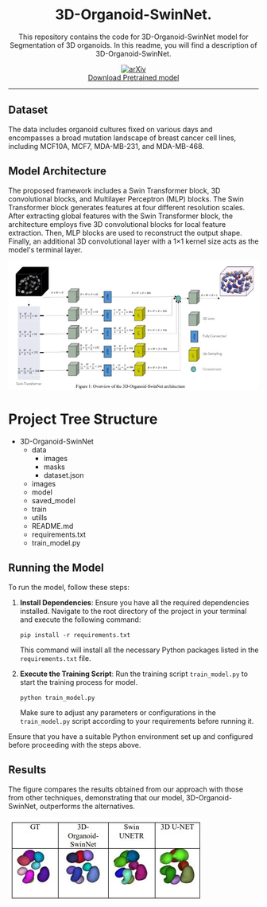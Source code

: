 <div align="center">

  <h1>3D-Organoid-SwinNet.</h1>
  <p>This repository contains the code for 3D-Organoid-SwinNet model for Segmentation of 3D organoids. In this readme, you will find a description of 3D-Organoid-SwinNet.</p>

</div>

<div align="center">
  
  <a href="https://">![arXiv](https://img.shields.io/badge/arXiv-1234.56789-b31b1b.svg)</a> <br>
  [Download Pretrained model](https://openreview.net/forum?id=o0sRT1GWg0#discussion)


</div>

<hr/>

## Dataset

The data includes organoid cultures fixed on various days and encompasses a broad mutation landscape of breast cancer cell lines, including MCF10A, MCF7, MDA-MB-231, and MDA-MB-468.

## Model Architecture

The proposed framework includes a Swin Transformer block, 3D convolutional blocks, and Multilayer Perceptron (MLP) blocks. The Swin Transformer block generates features at four different resolution scales. After extracting global features with the Swin Transformer block, the architecture employs five 3D convolutional blocks for local feature extraction. Then, MLP blocks are used to reconstruct the output shape. Finally, an additional 3D convolutional layer with a 1×1 kernel size acts as the model's terminal layer.

![Architecture](https://github.com/sohaibcs1/3D-Organoid-SwinNet/blob/main/images/architecture.JPG)

# Project Tree Structure

- 3D-Organoid-SwinNet  
  - data 
    - images
    - masks
    - dataset.json 
  - images
  - model
  - saved_model
  - train
  - utills
  - README.md
  - requirements.txt
  - train_model.py

## Running the Model
To run the model, follow these steps:

1. **Install Dependencies**: Ensure you have all the required dependencies installed. Navigate to the root directory of the project in your terminal and execute the following command:

    ```
    pip install -r requirements.txt
    ```

    This command will install all the necessary Python packages listed in the `requirements.txt` file.


2. **Execute the Training Script**: Run the training script `train_model.py` to start the training process for model.

    ```
    python train_model.py
    ```

    Make sure to adjust any parameters or configurations in the `train_model.py` script according to your requirements before running it.

Ensure that you have a suitable Python environment set up and configured before proceeding with the steps above.

## Results
The figure compares the results obtained from our approach with those from other techniques, demonstrating that our model, 3D-Organoid-SwinNet, outperforms the alternatives.

![Result](https://github.com/sohaibcs1/3D-Organoid-SwinNet/blob/main/images/results.JPG)
